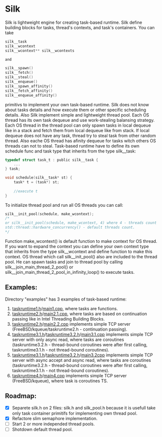 # Silk
Silk is lightweight engine for creating task-based runtime. Silk define building blocks for tasks, thread's contexts, and task's containers. You can take

```C
silk__task
silk__wcontext
silk__wcontext** silk__wcontexts

and

silk__spawn()
silk__fetch()
silk__steal()
silk__enqueue()
silk__spawn_affinity()
silk__fetch_affinity()
silk__enqueue_affinity()
```

primitivs to implement your own task-based runtime. Silk does not know about tasks details and how execute them or other specific scheduling details.
Also Silk implement simple and lightweight thread pool. Each OS thread has its own task dequeue and use work-stealing balansing strategy. Each OS thread in the thread pool can only spawn tasks in local dequeue like in a stack and fetch them from local dequeue like from stack. If local dequeue does not have any task, thread try to steal task from other random thread. Also eache OS thread has afinity dequeue for tasks witch others OS threads can not to steal.
Task-based runtime have to define its own schedule func and task type that inherits from the type silk__task:

```C
typedef struct task_t : public silk__task {
    ...
} task;

void schedule(silk__task* st) {
    task* t = (task*) st;
   
    //execute t
}
```

To initialize thread pool and run all OS threads you can call:

```C
silk__init_pool(schedule, make_wcontext); 
/*
or silk__init_pool(schedule, make_wcontext, 4) where 4 - threads count in the thread pool.
std::thread::hardware_concurrency() - default threads count.
*/
```

Function make_wcontext() is default function to make context for OS thread. If you want to expand the context you can define your own context type that inherits from the type silk__wcontext and define function to make this context.
OS thread which call silk__init_pool() also are included to the thread pool. He can spawn tasks and join to thread pool by calling silk__join_main_thread_2_pool() or silk__join_main_thread_2_pool_in_infinity_loop() to execute tasks.

## Examples:
Directory "examples" has 3 examples of task-based runtime:

1. [taskruntime1.h](examples/taskruntime1.h)/[main1.cpp](examples/main1.cpp), where tasks are functions.
2. [taskruntime2.h](examples/taskruntime2.h)/[main2.1.cpp](examples/main2.1.cpp), where tasks are based on continuation passing like in Intel Threading Building Blocks.
3. [taskruntime2.h](examples/taskruntime2.h)/[main2.2.cpp](examples/main2.2.cpp) implements simple TCP server (FreeBSD/kqueue/taskruntime2.h - continuation passing).
4. [taskruntime3.1.h](examples/taskruntime3.1.h)/[taskruntime3.2.h](examples/taskruntime3.2.h)/[main3.1.cpp](examples/main3.1.cpp) implements simple TCP server with only async read, where tasks are coroutines (taskruntime3.2.h - thread-bound coroutines were after first calling, taskruntime3.1.h - not thread-bound coroutines).
5. [taskruntime3.1.h](examples/taskruntime3.1.h)/[taskruntime3.2.h](examples/taskruntime3.2.h)/[main3.2cpp](examples/main3.2.cpp) implements simple TCP server with async accept and async read, where tasks are coroutines (taskruntime3.2.h - thread-bound coroutines were after first calling, taskruntime3.1.h - not thread-bound coroutines).
6. [taskruntime4.h](examples/taskruntime4.h)/[main4.cpp](examples/main4.cpp) implements simple TCP server (FreeBSD/kqueue), where task is coroutines TS.

## Roadmap:
- [x] Separete silk.h on 2 files: silk.h and silk_pool.h because it is usefull take only task container primitifs for implementing own thread pool.
- [x] Refactore slim semaphore implementation.
- [ ] Start 2 or more independed thread pools.
- [ ] Shotdown default thread pool.